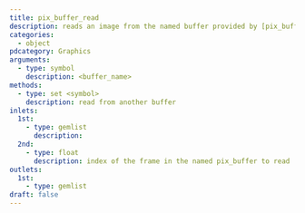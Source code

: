 ```yaml
---
title: pix_buffer_read
description: reads an image from the named buffer provided by [pix_buffer]
categories:
  - object
pdcategory: Graphics
arguments:
  - type: symbol
    description: <buffer_name>
methods:
  - type: set <symbol>
    description: read from another buffer
inlets:
  1st:
    - type: gemlist
      description:
  2nd:
    - type: float
      description: index of the frame in the named pix_buffer to read
outlets:
  1st:
    - type: gemlist
draft: false
---
```

